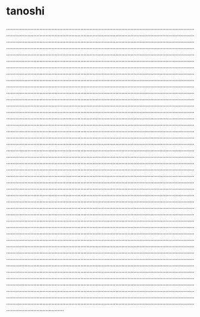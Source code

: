 # tanoshi

......................................................................................................................................................................................................................................................................................................................................................................................................................................................................................................................................................................................................................................................................................................................................................................................................................................................................................................................................................................................................................................................................................................................................................................................................................................................................................................................................................................................................................................................................................................................................................................................................................................................................................................................................................................................................................................................................................................................................................................................................................................................................................................................................................................................................................................................................................................................................................................................................................................................................................................................................................................................................................................................................................................................................................................................................................................................................................................................................................................................................................................................................................................................................................................................................................................................................................................................................................................................................................................................................................................................................................................................................................................................................................................................................................................................................................................................................................................................................................................................................................................................................................................................................................................................................................................................................................................................................................................................................................................................................................................................................................................................................................................................................................................................................................................................................................................................................................................................................................................................................................................................................................................................................................................................................................................................................................................................................................................................................................................................................................................................................................................................................................................................................................................................